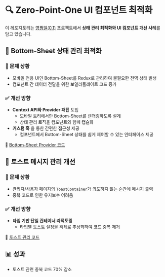 # 🔍 Zero-Point-One UI 컴포넌트 최적화

이 레포지토리는 [영쩜일(0.1)](https://0zzum1.com/) 프로젝트에서 **상태 관리 최적화와 UI 컴포넌트 개선 사례**를 담고 있습니다.

## 📱 Bottom-Sheet 상태 관리 최적화

### 🤯 문제 상황

- 모바일 전용 UI인 Bottom-Sheet를 Redux로 관리하여 불필요한 전역 상태 발생
- 컴포넌트 간 데이터 전달을 위한 보일러플레이트 코드 증가

### ✅ 개선 방향

- **Context API와 Provider 패턴** 도입
  - 모바일 트리에서만 Bottom-Sheet를 렌더링하도록 설계
  - 상태 관리 로직을 컴포넌트와 함께 캡슐화
- **커스텀 훅** 을 통한 간편한 접근성 제공
  - 컴포넌트에서 Bottom-Sheet 상태를 쉽게 제어할 수 있는 인터페이스 제공

📄 [Bottom-Sheet Provider 코드](./src/bottom-sheet.example.tsx)

## 🔄 토스트 메시지 관리 개선

### 🤯 문제 상황

- 관리자/사용자 페이지의 `ToastContainer`가 의도하지 않는 순간에 메시지 출력
- 중복 코드로 인한 유지보수 어려움

### ✅ 개선 방향

- **타입 기반 단일 컨테이너 리팩토링**
  - 타입별 토스트 설정을 객체로 추상화하여 코드 중복 제거

📄 [토스트 관리 코드](./src/toast.example.ts)

## 📊 성과

- 토스트 관련 중복 코드 70% 감소
